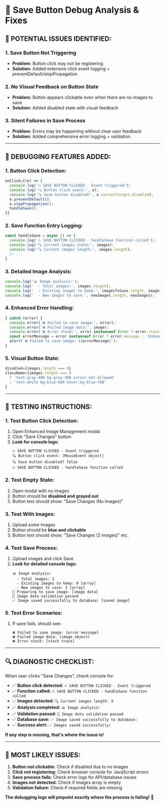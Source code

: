 # 🔧 Save Button Debug Analysis & Fixes

## **🚨 POTENTIAL ISSUES IDENTIFIED:**

### **1. Save Button Not Triggering**
- **Problem:** Button click may not be registering
- **Solution:** Added extensive click event logging + preventDefault/stopPropagation

### **2. No Visual Feedback on Button State**
- **Problem:** Button appears clickable even when there are no images to save
- **Solution:** Added disabled state with visual feedback

### **3. Silent Failures in Save Process**
- **Problem:** Errors may be happening without clear user feedback
- **Solution:** Added comprehensive error logging + validation

---

## **🔧 DEBUGGING FEATURES ADDED:**

### **1. Button Click Detection:**
```typescript
onClick={(e) => {
  console.log('🔥 SAVE BUTTON CLICKED - Event triggered');
  console.log('🔍 Button click event:', e);
  console.log('🔍 Save button disabled?', e.currentTarget.disabled);
  e.preventDefault();
  e.stopPropagation();
  handleSave();
}}
```

### **2. Save Function Entry Logging:**
```typescript
const handleSave = async () => {
  console.log('🔥 SAVE BUTTON CLICKED - handleSave function called');
  console.log('🔍 Current images state:', images);
  console.log('🔍 Current images length:', images.length);
  // ...
}
```

### **3. Detailed Image Analysis:**
```typescript
console.log('📊 Image analysis:');
console.log('  - Total images:', images.length);
console.log('  - Existing images to keep:', imagesToSave.length, imagesToSave);
console.log('  - New images to save:', newImages.length, newImages);
```

### **4. Enhanced Error Handling:**
```typescript
} catch (error) {
  console.error('❌ Failed to save image:', error);
  console.error('❌ Failed image data:', image);
  console.error('❌ Error stack:', error instanceof Error ? error.stack : 'No stack trace');
  const errorMessage = error instanceof Error ? error.message : 'Unknown error occurred';
  alert(`❌ Failed to save image: ${errorMessage}`);
}
```

### **5. Visual Button State:**
```typescript
disabled={images.length === 0}
className={images.length === 0 
  ? 'text-gray-400 bg-gray-300 cursor-not-allowed' 
  : 'text-white bg-blue-600 hover:bg-blue-700'
}
```

---

## **🧪 TESTING INSTRUCTIONS:**

### **1. Test Button Click Detection:**
1. Open Enhanced Image Management modal
2. Click "Save Changes" button
3. **Look for console logs:**
   ```
   🔥 SAVE BUTTON CLICKED - Event triggered
   🔍 Button click event: [MouseEvent object]
   🔍 Save button disabled? false
   🔥 SAVE BUTTON CLICKED - handleSave function called
   ```

### **2. Test Empty State:**
1. Open modal with no images
2. Button should be **disabled and grayed out**
3. Button text should show: "Save Changes (No Images)"

### **3. Test With Images:**
1. Upload some images
2. Button should be **blue and clickable**
3. Button text should show: "Save Changes (2 images)" etc.

### **4. Test Save Process:**
1. Upload images and click Save
2. **Look for detailed console logs:**
   ```
   📊 Image analysis:
     - Total images: 2
     - Existing images to keep: 0 [array]
     - New images to save: 2 [array]
   💾 Preparing to save image: [image data]
   📝 Image data validation passed
   ✅ Image saved successfully to database: [saved image]
   ```

### **5. Test Error Scenarios:**
1. If save fails, should see:
   ```
   ❌ Failed to save image: [error message]
   ❌ Failed image data: [image object]
   ❌ Error stack: [stack trace]
   ```

---

## **🔍 DIAGNOSTIC CHECKLIST:**

When user clicks "Save Changes", check console for:

- ✅ **Button click detected:** `🔥 SAVE BUTTON CLICKED - Event triggered`
- ✅ **Function called:** `🔥 SAVE BUTTON CLICKED - handleSave function called`
- ✅ **Images detected:** `🔍 Current images length: X`
- ✅ **Analysis completed:** `📊 Image analysis:`
- ✅ **Validation passed:** `📝 Image data validation passed`
- ✅ **Database save:** `✅ Image saved successfully to database:`
- ✅ **Success alert:** `✅ Images saved successfully!`

**If any step is missing, that's where the issue is!**

---

## **🚨 MOST LIKELY ISSUES:**

1. **Button not clickable:** Check if disabled due to no images
2. **Click not registering:** Check browser console for JavaScript errors
3. **Save process fails:** Check error logs for API/database issues
4. **Images not detected:** Check if images array is empty
5. **Validation failure:** Check if required fields are missing

**The debugging logs will pinpoint exactly where the process is failing!** 🎯
